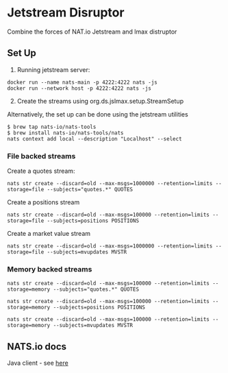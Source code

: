 # Jetstream Disruptor

Combine the forces of NAT.io Jetstream and lmax distruptor

## Set Up

1. Running jetstream server:

```
docker run --name nats-main -p 4222:4222 nats -js
docker run --network host -p 4222:4222 nats -js
```

2. Create the streams using org.ds.jslmax.setup.StreamSetup



Alternatively, the set up can be done using the  jetstream utilities

```
$ brew tap nats-io/nats-tools
$ brew install nats-io/nats-tools/nats
nats context add local --description "Localhost" --select
```
### File backed streams

Create a quotes stream:

```
nats str create --discard=old --max-msgs=1000000 --retention=limits --storage=file --subjects="quotes.*" QUOTES
```

Create a positions stream

```
nats str create --discard=old --max-msgs=100000 --retention=limits --storage=file --subjects=positions POSITIONS
```

Create a market value stream

```
nats str create --discard=old --max-msgs=1000000 --retention=limits --storage=file --subjects=mvupdates MVSTR
```

### Memory backed streams

```
nats str create --discard=old --max-msgs=100000 --retention=limits --storage=memory --subjects="quotes.*" QUOTES

nats str create --discard=old --max-msgs=100000 --retention=limits --storage=memory --subjects=positions POSITIONS

nats str create --discard=old --max-msgs=100000 --retention=limits --storage=memory --subjects=mvupdates MVSTR
```

## NATS.io docs

Java client - see [here](https://github.com/nats-io/nats.java)